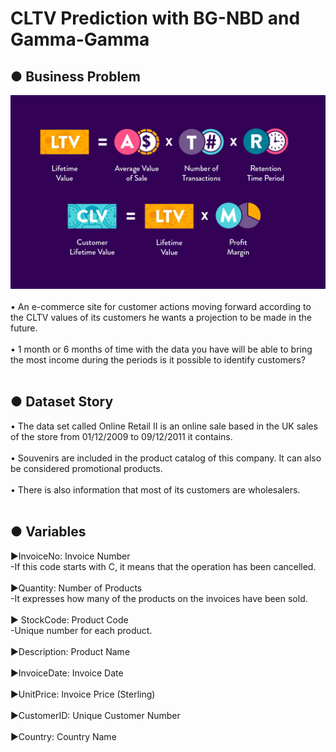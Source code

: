# CLTV Prediction with BG-NBD and Gamma-Gamma
## ● Business Problem<br/>
![This is an image](https://github.com/enessoztrk/CLTV_Prediction/blob/main/img/img1.jpg)<br/><br/>
• An e-commerce site for customer actions moving forward according to the CLTV values of its customers he wants a projection to be made in the future.<br/><br/>
• 1 month or 6 months of time with the data you have will be able to bring the most income during the periods is it possible to identify customers?<br/><br/>
## ● Dataset Story <br/>
• The data set called Online Retail II is an online sale based in the UK sales of the store from 01/12/2009 to 09/12/2011 it contains.<br/><br/>
• Souvenirs are included in the product catalog of this company. It can also be considered promotional products.<br/><br/>
• There is also information that most of its customers are wholesalers.<br/><br/>
## ● Variables <br/>
▶InvoiceNo: Invoice Number <br/>
 -If this code starts with C, it means that the operation has been cancelled.<br/><br/>
 ▶Quantity: Number of Products<br/>
-It expresses how many of the products on the invoices have been sold.<br/><br/>
▶ StockCode: Product Code <br/>
-Unique number for each product.<br/><br/>
▶Description: Product Name<br/><br/>
▶InvoiceDate: Invoice Date<br/><br/>
▶UnitPrice: Invoice Price (Sterling)<br/><br/>
▶CustomerID: Unique Customer Number<br/><br/>
▶Country: Country Name<br/><br/>

